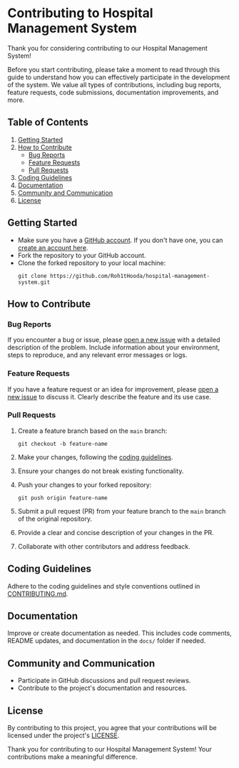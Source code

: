 # Contributing to Hospital Management System

Thank you for considering contributing to our Hospital Management System!

Before you start contributing, please take a moment to read through this guide to understand how you can effectively participate in the development of the system. We value all types of contributions, including bug reports, feature requests, code submissions, documentation improvements, and more.

## Table of Contents

1. [Getting Started](#getting-started)
2. [How to Contribute](#how-to-contribute)
    - [Bug Reports](#bug-reports)
    - [Feature Requests](#feature-requests)
    - [Pull Requests](#pull-requests)
3. [Coding Guidelines](#coding-guidelines)
4. [Documentation](#documentation)
5. [Community and Communication](#community-and-communication)
6. [License](#license)

## Getting Started

- Make sure you have a [GitHub account](https://github.com/). If you don't have one, you can [create an account here](https://github.com/join).
- Fork the repository to your GitHub account.
- Clone the forked repository to your local machine:
    ```
    git clone https://github.com/Roh1tHooda/hospital-management-system.git
    ```

## How to Contribute

### Bug Reports

If you encounter a bug or issue, please [open a new issue]([https://github.com/Roh1tHooda/hospital-management-system/issues](https://github.com/Roh1tHooda/Hospital_Management_System/issues)) with a detailed description of the problem. Include information about your environment, steps to reproduce, and any relevant error messages or logs.

### Feature Requests

If you have a feature request or an idea for improvement, please [open a new issue]([https://github.com/Roh1tHooda/hospital-management-system/issues](https://github.com/Roh1tHooda/Hospital_Management_System/issues)) to discuss it. Clearly describe the feature and its use case.

### Pull Requests

1. Create a feature branch based on the `main` branch:
    ```
    git checkout -b feature-name
    ```

2. Make your changes, following the [coding guidelines](#coding-guidelines).

3. Ensure your changes do not break existing functionality.

4. Push your changes to your forked repository:
    ```
    git push origin feature-name
    ```

5. Submit a pull request (PR) from your feature branch to the `main` branch of the original repository.

6. Provide a clear and concise description of your changes in the PR.

7. Collaborate with other contributors and address feedback.

## Coding Guidelines

Adhere to the coding guidelines and style conventions outlined in [CONTRIBUTING.md](CONTRIBUTING.md).

## Documentation

Improve or create documentation as needed. This includes code comments, README updates, and documentation in the `docs/` folder if needed.

## Community and Communication

- Participate in GitHub discussions and pull request reviews.
- Contribute to the project's documentation and resources.

## License

By contributing to this project, you agree that your contributions will be licensed under the project's [LICENSE](LICENSE).

Thank you for contributing to our Hospital Management System! Your contributions make a meaningful difference.
